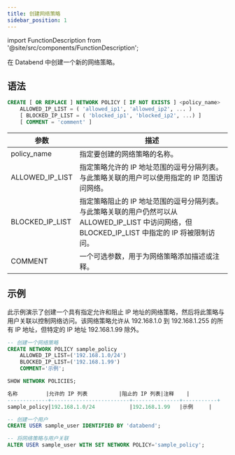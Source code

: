 ```yaml
---
title: 创建网络策略
sidebar_position: 1
---
```


import FunctionDescription from '@site/src/components/FunctionDescription';

<FunctionDescription description="引入或更新版本：v1.2.341"/>

在 Databend 中创建一个新的网络策略。

## 语法

```sql
CREATE [ OR REPLACE ] NETWORK POLICY [ IF NOT EXISTS ] <policy_name>
    ALLOWED_IP_LIST = ( 'allowed_ip1', 'allowed_ip2', ... )
    [ BLOCKED_IP_LIST = ( 'blocked_ip1', 'blocked_ip2', ...) ]
    [ COMMENT = 'comment' ]
```

| 参数           	| 描述                                                                                                                                                                                      	|
|-----------------	|--------------------------------------------------------------------------------------------------------------------------------------------------------------------------------------------------	|
| policy_name     	| 指定要创建的网络策略的名称。                                                                                                                                          	|
| ALLOWED_IP_LIST 	| 指定策略允许的 IP 地址范围的逗号分隔列表。与此策略关联的用户可以使用指定的 IP 范围访问网络。                    	|
| BLOCKED_IP_LIST 	| 指定策略阻止的 IP 地址范围的逗号分隔列表。与此策略关联的用户仍然可以从 ALLOWED_IP_LIST 中访问网络，但 BLOCKED_IP_LIST 中指定的 IP 将被限制访问。 	|
| COMMENT         	| 一个可选参数，用于为网络策略添加描述或注释。                                                                                                               	|

## 示例

此示例演示了创建一个具有指定允许和阻止 IP 地址的网络策略，然后将此策略与用户关联以控制网络访问。该网络策略允许从 192.168.1.0 到 192.168.1.255 的所有 IP 地址，但特定的 IP 地址 192.168.1.99 除外。

```sql
-- 创建一个网络策略
CREATE NETWORK POLICY sample_policy
    ALLOWED_IP_LIST=('192.168.1.0/24')
    BLOCKED_IP_LIST=('192.168.1.99')
    COMMENT='示例';

SHOW NETWORK POLICIES;

名称         |允许的 IP 列表          |阻止的 IP 列表|注释    |
-------------+-------------------------+---------------+-----------+
sample_policy|192.168.1.0/24           |192.168.1.99   |示例     |

-- 创建一个用户
CREATE USER sample_user IDENTIFIED BY 'databend';

-- 将网络策略与用户关联
ALTER USER sample_user WITH SET NETWORK POLICY='sample_policy';
```